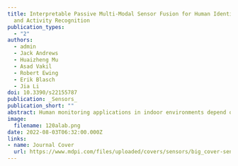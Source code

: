 ```yaml
---
title: Interpretable Passive Multi-Modal Sensor Fusion for Human Identification
  and Activity Recognition
publication_types:
  - "2"
authors:
  - admin
  - Jack Andrews
  - Huaizheng Mu
  - Asad Vakil
  - Robert Ewing
  - Erik Blasch
  - Jia Li
doi: 10.3390/s22155787
publication: _Sensors_
publication_short: ""
abstract: Human monitoring applications in indoor environments depend on accurate human identification and activity recognition (HIAR). Single modality sensor systems have shown to be accurate for HIAR, but there are some shortcomings to these systems, such as privacy, intrusion, and costs. To combat these shortcomings for a long-term monitoring solution, an interpretable, passive, multi-modal, sensor fusion system PRF-PIR is proposed in this work. PRF-PIR is composed of one software-defined radio (SDR) device and one novel passive infrared (PIR) sensor system. A recurrent neural network (RNN) is built as the HIAR model for this proposed solution to handle the temporal dependence of passive information captured by both modalities. We validate our proposed PRF-PIR system for a potential human monitoring system through the data collection of eleven activities from twelve human subjects in an academic office environment. From our data collection, the efficacy of the sensor fusion system is proven via an accuracy of 0.9866 for human identification and an accuracy of 0.9623 for activity recognition. The results of the system are supported with explainable artificial intelligence (XAI) methodologies to serve as a validation for sensor fusion over the deployment of single sensor solutions. PRF-PIR provides a passive, non-intrusive, and highly accurate system that allows for robustness in uncertain, highly similar, and complex at-home activities performed by a variety of human subjects.
image:
  filename: 120alab.png
date: 2022-08-03T06:32:00.000Z
links:
- name: Journal Cover
  url: https://www.mdpi.com/files/uploaded/covers/sensors/big_cover-sensors-v22-i15.png
---
```

